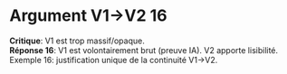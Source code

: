 # Argument V1→V2 16
**Critique**: V1 est trop massif/opaque.  
**Réponse 16**: V1 est volontairement brut (preuve IA). V2 apporte lisibilité.  
Exemple 16: justification unique de la continuité V1→V2.
